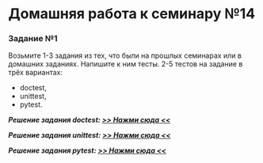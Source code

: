 # Домашняя работа к семинару №14

### Задание №1
Возьмите 1-3 задания из тех, что были на прошлых семинарах или в домашних заданиях. Напишите к ним тесты.
2-5 тестов на задание в трёх вариантах:
- doctest,
- unittest,
- pytest.

***Решение задания doctest: [>> Нажми сюда <<](doctest_task.py)***

***Решение задания unittest: [>> Нажми сюда <<](unittest_task.py)***

***Решение задания pytest: [>> Нажми сюда <<](pytest_task.py)***


